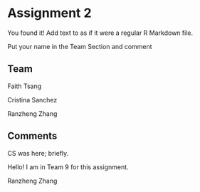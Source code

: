 # Assignment 2

You found it!  Add text to as if it were a regular R Markdown file.

Put your name in the Team Section and comment

## Team
Faith Tsang

Cristina Sanchez

Ranzheng Zhang

## Comments
CS was here; briefly.

Hello! I am in Team 9 for this assignment.


Ranzheng Zhang
